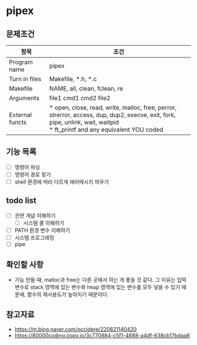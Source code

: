 # pipex
## 문제조건
|항목|조건|
|------|---|
|Program name|pipex|
|Turn in files|Makefile, *.h, *.c|
|Makefile|NAME, all, clean, fclean, re|
|Arguments|file1 cmd1 cmd2 file2|
|External functs|* open, close, read, write, malloc, free, perror, strerror, access, dup, dup2, execve, exit, fork, pipe, unlink, wait, waitpid <br> * ft_printf and any equivalent YOU coded

## 기능 목록
- [ ] 명령어 파싱
- [ ] 명령어 경로 찾기
- [ ] shell 환경에 따라 다르게 에러메시지 띄우기
## todo list
- [ ] 관련 개념 이해하기
    - [ ] 시스템 콜 이해하기
- [ ] PATH 환경 변수 이해하기
- [ ] 시스템 프로그래밍
- [ ] pipe 
## 확인할 사항
- 기능 만들 때, malloc과 free는 다른 곳에서 하는 게 좋을 것 같다.
    그 이유는 입력 변수로 stack 영역에 있는 변수와 heap 영역에 있는 변수를 모두 넣을 수 있기 때문에, 함수의 재사용도가 높아지기 때문이다.
## 참고자료
- https://m.blog.naver.com/occidere/220821140420
- https://80000coding.oopy.io/3c770884-c5f1-4888-a4df-638cb17bdaa8